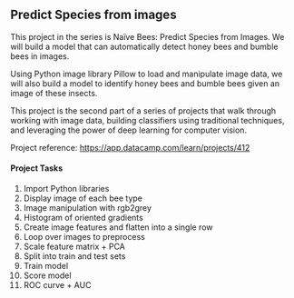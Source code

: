 ## Predict Species from images
This project in the series is Naïve Bees: Predict Species from Images. We will build a model that can automatically detect honey bees and bumble bees in images.

Using Python image library Pillow to load and manipulate image data, we will also build a model to identify honey bees and bumble bees given an image of these insects.

This project is the second part of a series of projects that walk through working with image data, building classifiers using traditional techniques, and leveraging the power of deep learning for computer vision.

Project reference: https://app.datacamp.com/learn/projects/412

#### Project Tasks

1. Import Python libraries
2. Display image of each bee type
3. Image manipulation with rgb2grey
4. Histogram of oriented gradients
5. Create image features and flatten into a single row
6. Loop over images to preprocess
7. Scale feature matrix + PCA
8. Split into train and test sets
9. Train model
10. Score model
11. ROC curve + AUC
